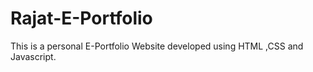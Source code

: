 # Rajat-E-Portfolio
This is a personal E-Portfolio Website developed using HTML ,CSS and Javascript.
